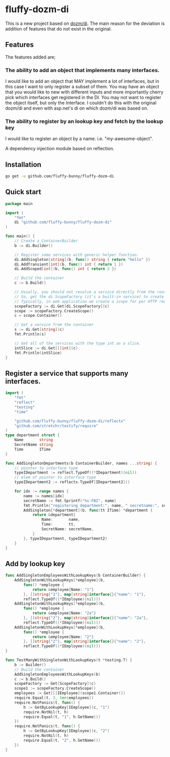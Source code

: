# fluffy-dozm-di

This is a new project based on [dozm/di](https://github.com/dozm/di). The main reason for the deviation is addition of features that do not exist in the original.

## Features

The features added are;

### The ability to add an object that implements many interfaces.

I would like to add an object that MAY implement a lot of interfaces, but in this case I want to only register a subset of them. You may have an object that you would like to new with different inputs and more importantly cherry pick which interfaces get registered in the DI. You may not want to register the object itself, but only the Interface. I couldn't do this with the original dozm/di and even with asp.net's di on which dozm/di was based on.

### The ability to register by an lookup key and fetch by the lookup key

I would like to register an object by a name. i.e. "my-awesome-object".

A dependency injection module based on reflection.

## Installation

```sh
go get -u github.com/fluffy-bunny/fluffy-dozm-di
```

## Quick start

```go
package main

import (
    "fmt"
    di "github.com/fluffy-bunny/fluffy-dozm-di"
)

func main() {
    // Create a ContainerBuilder
    b := di.Builder()

    // Register some services with generic helper function.
    di.AddSingleton[string](b, func() string { return "hello" })
    di.AddTransient[int](b, func() int { return 1 })
    di.AddScoped[int](b, func() int { return 2 })

    // Build the container
    c := b.Build()

    // Usually, you should not resolve a service directly from the root scope.
    // So, get the di.ScopeFactory (it's a built-in service) to create a scope.
    // Typically, in web application we create a scope for per HTTP request.
    scopeFactory := di.Get[di.ScopeFactory](c)
    scope := scopeFactory.CreateScope()
    c = scope.Container()

    // Get a service from the container
    s := di.Get[string](c)
    fmt.Println(s)

    // Get all of the services with the type int as a slice.
    intSlice := di.Get[[]int](c)
    fmt.Println(intSlice)
}
```

## Register a service that supports many interfaces.

```go
import (
	"fmt"
	"reflect"
	"testing"
	"time"

	"github.com/fluffy-bunny/fluffy-dozm-di/reflectx"
	"github.com/stretchr/testify/require"
)
type department struct {
    Name       string
    SecretName string
    Time       ITime
}

func AddSingletonDepartments(b ContainerBuilder, names ...string) {
	// pointer to interface type
	typeIDepartment := reflect.TypeOf((*IDepartment)(nil))
	// elem of pointer to interface type
	typeIDepartment2 := reflectx.TypeOf[IDepartment2]()

	for idx := range names {
		name := names[idx]
		secretName := fmt.Sprintf("%s-FBI", name)
		fmt.Println("registering department:", name, " secretname:", secretName)
		AddSingleton[*department](b, func(tt ITime) *department {
			return &department{
				Name:       name,
				Time:       tt,
				SecretName: secretName,
			}
		}, typeIDepartment, typeIDepartment2)
	}
}
```

## Add by lookup key

```go
func AddSingletonEmployeesWithLookupKeys(b ContainerBuilder) {
	AddSingletonWithLookupKeys[*employee](b,
		func() *employee {
			return &employee{Name: "1"}
		}, []string{"1"}, map[string]interface{}{"name": "1"},
		reflect.TypeOf((*IEmployee)(nil)))
	AddSingletonWithLookupKeys[*employee](b,
		func() *employee {
			return &employee{Name: "2a"}
		}, []string{"2"}, map[string]interface{}{"name": "2a"},
		reflect.TypeOf((*IEmployee)(nil)))
	AddSingletonWithLookupKeys[*employee](b,
		func() *employee {
			return &employee{Name: "2"}
		}, []string{"2"}, map[string]interface{}{"name": "2"},
		reflect.TypeOf((*IEmployee)(nil)))
}

func TestManyWithSingletonWithLookupKeys(t *testing.T) {
	b := Builder()
	// Build the container
	AddSingletonEmployeesWithLookupKeys(b)
	c := b.Build()
	scopeFactory := Get[ScopeFactory](c)
	scope1 := scopeFactory.CreateScope()
	employees := Get[[]IEmployee](scope1.Container())
	require.Equal(t, 3, len(employees))
	require.NotPanics(t, func() {
		h := GetByLookupKey[IEmployee](c, "1")
		require.NotNil(t, h)
		require.Equal(t, "1", h.GetName())
	})
	require.NotPanics(t, func() {
		h := GetByLookupKey[IEmployee](c, "2")
		require.NotNil(t, h)
		require.Equal(t, "2", h.GetName())
	})
}
```
